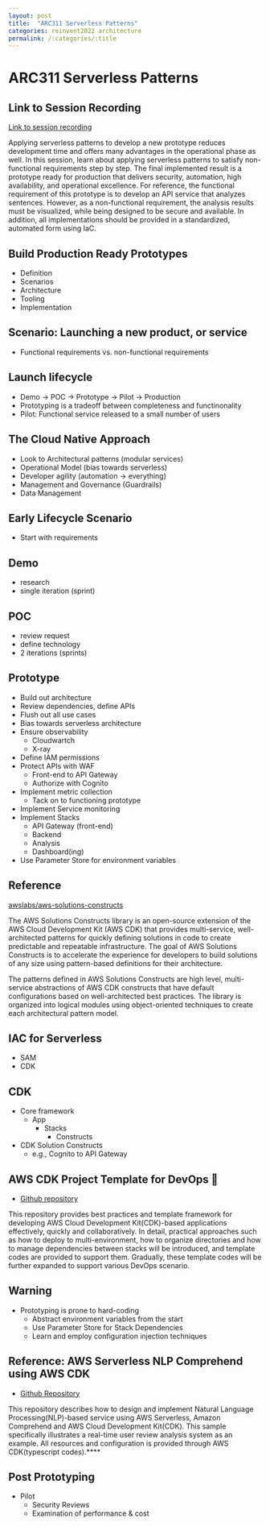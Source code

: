 ```yaml
---
layout: post
title:  "ARC311 Serverless Patterns"
categories: reinvent2022 architecture
permalink: /:categories/:title
---
```


# ARC311 Serverless Patterns

## Link to Session Recording

[Link to session recording](https://www.youtube.com/watch?v=Q2OY55gaOjw)

Applying serverless patterns to develop a new prototype reduces development time and offers many advantages in the operational phase as well. In this session, learn about applying serverless patterns to satisfy non-functional requirements step by step. The final implemented result is a prototype ready for production that delivers security, automation, high availability, and operational excellence. For reference, the functional requirement of this prototype is to develop an API service that analyzes sentences. However, as a non-functional requirement, the analysis results must be visualized, while being designed to be secure and available. In addition, all implementations should be provided in a standardized, automated form using IaC.

## Build Production Ready Prototypes

- Definition
- Scenarios
- Architecture
- Tooling
- Implementation

## Scenario: Launching a new product, or service

- Functional requirements vs. non-functional requirements

## Launch lifecycle

- Demo → POC → Prototype → Pilot → Production
- Prototyping is a tradeoff between completeness and functinonality
- Pilot: Functional service released to a small number of users

## The Cloud Native Approach

- Look to Architectural patterns (modular services)
- Operational Model (bias towards serverless)
- Developer agility (automation → everything)
- Management and Governance (Guardrails)
- Data Management

## Early Lifecycle Scenario

- Start with requirements

## Demo

- research
- single iteration (sprint)

## POC

- review request
- define technology
- 2 iterations (sprints)

## Prototype

- Build out architecture
- Review dependencies, define APIs
- Flush out all use cases
- Bias towards serverless architecture
- Ensure observability
  - Cloudwartch
  - X-ray
- Define IAM permissions
- Protect APIs with WAF
  - Front-end to API Gateway
  - Authorize with Cognito
- Implement metric collection
  - Tack on to functioning prototype
- Implement Service monitoring
- Implement Stacks
  - API Gateway (front-end)
  - Backend
  - Analysis
  - Dashboard(ing)
- Use Parameter Store for environment variables

## Reference

[awslabs/aws-solutions-constructs](https://github.com/awslabs/aws-solutions-constructs)

The AWS Solutions Constructs library is an open-source extension of the AWS Cloud Development Kit (AWS CDK) that provides multi-service, well-architected patterns for quickly defining solutions in code to create predictable and repeatable infrastructure. The goal of AWS Solutions Constructs is to accelerate the experience for developers to build solutions of any size using pattern-based definitions for their architecture.

The patterns defined in AWS Solutions Constructs are high level, multi-service abstractions of AWS CDK constructs that have default configurations based on well-architected best practices. The library is organized into logical modules using object-oriented techniques to create each architectural pattern model.

## IAC for Serverless

- SAM
- CDK

## CDK

- Core framework
  - App
    - Stacks
        - Constructs
- CDK Solution Constructs
  - e.g., Cognito to API Gateway

## AWS CDK Project Template for DevOps 👀

- [Github repository](https://github.com/aws-samples/aws-cdk-project-template-for-devops)

This repository provides best practices and template framework for developing AWS Cloud Development Kit(CDK)-based applications effectively, quickly and collaboratively. In detail, practical approaches such as how to deploy to multi-environment, how to organize directories and how to manage dependencies between stacks will be introduced, and template codes are provided to support them. Gradually, these template codes will be further expanded to support various DevOps scenario.

## Warning

- Prototyping is prone to hard-coding
  - Abstract environment variables from the start
  - Use Parameter Store for Stack Dependencies
  - Learn and employ configuration injection techniques

## Reference: **AWS Serverless NLP Comprehend using AWS CDK**

- [Github Repository](https://github.com/aws-samples/aws-serverless-nlp-comprehend-using-aws-cdk)

This repository describes how to design and implement Natural Language Processing(NLP)-based service using AWS Serverless, Amazon Comprehend and AWS Cloud Development Kit(CDK). This sample specifically illustrates a real-time user review analysis system as an example. All resources and configuration is provided through AWS CDK(typescript codes).****

## Post Prototyping

- Pilot
  - Security Reviews
  - Examination of performance & cost